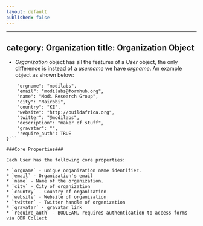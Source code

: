 ```yaml
---
layout: default
published: false
---
```


---
category: Organization
title: Organization Object
---

* *Organization* object has all the features of a *User* object, the only difference is instead of a *username* we have *orgname*.
An example object as shown below:

```{
    "orgname": "modilabs",
    "email": "modilabs@formhub.org",
    "name": "Modi Research Group",
    "city": "Nairobi",
    "country": "KE",
    "website": "http://buildafrica.org",
    "twitter": "@modilabs",
    "description": "maker of stuff",
    "gravatar": "",
    "require_auth": TRUE
}```

###Core Properties###
    
Each User has the following core properties:
    
* `orgname` - unique organization name identifier.
* `email` - Organization's email
* `name` - Name of the organization.
* `city` - City of organization
* `country` - Country of organization  
* `website` - Website of organization
* `twitter` - Twitter handle of organization
* `gravatar` - gravatar link
* `require_auth` - BOOLEAN, requires authentication to access forms via ODK Collect
